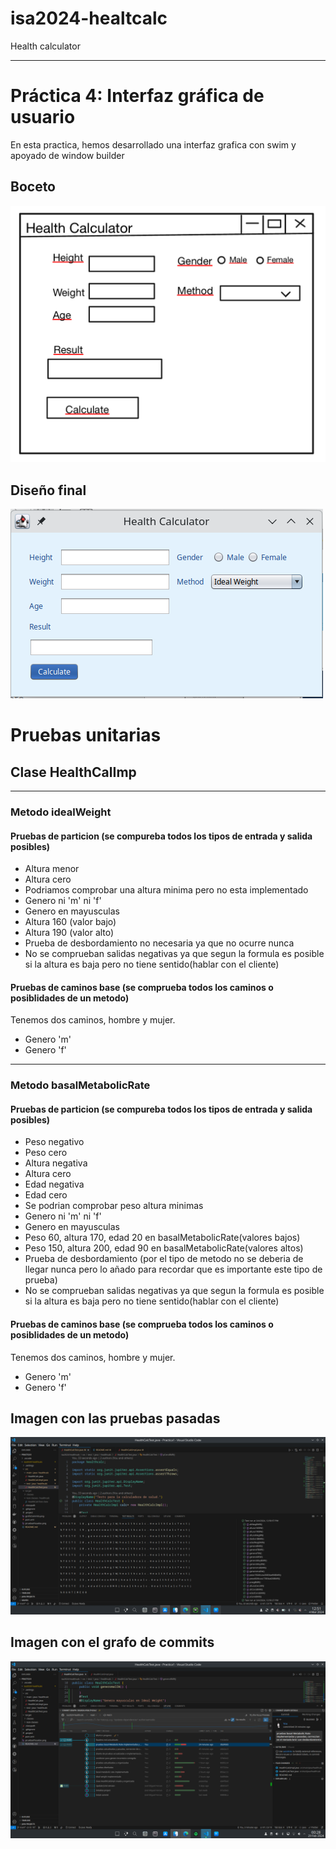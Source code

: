 # isa2024-healtcalc
Health calculator
***
# Práctica 4: Interfaz gráfica de usuario
En esta practica, hemos desarrollado una interfaz grafica con swim y apoyado de window builder
## Boceto
![imagen no cargan la puedes encontrar en el repositorio](interfaz_boceto.jpeg)

## Diseño final
![imagen no cargan la puedes encontrar en el repositorio](interfaz_final.png)

# Pruebas unitarias
## Clase HealthCalImp
---
### Metodo idealWeight

#### Pruebas de particion (se compureba todos los tipos de entrada y salida posibles)
- Altura menor
- Altura cero
- Podriamos comprobar una altura minima pero no esta implementado
- Genero ni 'm' ni 'f'
- Genero en mayusculas
- Altura 160 (valor bajo)
- Altura 190 (valor alto)
- Prueba de desbordamiento no necesaria ya que no ocurre nunca 
- No se comprueban salidas negativas ya que segun la formula es posible si la altura es baja pero no tiene sentido(hablar con el cliente)

#### Pruebas de caminos base (se comprueba todos los caminos o posiblidades de un metodo)
Tenemos dos caminos, hombre y mujer.

- Genero 'm'
- Genero 'f'
***
### Metodo basalMetabolicRate

#### Pruebas de particion (se compureba todos los tipos de entrada y salida posibles)
- Peso negativo
- Peso cero
- Altura negativa
- Altura cero
- Edad negativa
- Edad cero
- Se podrian comprobar peso altura minimas
- Genero ni 'm' ni 'f'
- Genero en mayusculas
- Peso 60, altura 170, edad 20 en basalMetabolicRate(valores bajos)
- Peso 150, altura 200, edad 90 en basalMetabolicRate(valores altos)
- Prueba de desbordamiento (por el tipo de metodo no se deberia de llegar nunca pero lo añado para recordar que es importante este tipo de prueba)
- No se comprueban salidas negativas ya que segun la formula es posible si la altura es baja pero no tiene sentido(hablar con el cliente)

#### Pruebas de caminos base (se comprueba todos los caminos o posiblidades de un metodo)
Tenemos dos caminos, hombre y mujer.

- Genero 'm'
- Genero 'f'


## Imagen con las pruebas pasadas

![imagen no cargan la puedes encontrar en el repositorio](pruebasPasadas.png)

## Imagen con el grafo de commits

![imagen no cargan la puedes encontrar en el repositorio](grafoCommits.png)
